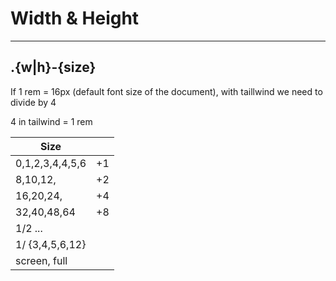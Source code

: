 # Width & Height

---

## .{w|h}-{size}

If 1 rem = 16px (default font size of the document), with taillwind we need to divide by 4

4 in tailwind = 1 rem


| Size             |                     |
|------------------|---------------------|
| 0,1,2,3,4,4,5,6  | +1                  |
| 8,10,12,         | +2                  |
| 16,20,24,        | +4                  |
| 32,40,48,64      | +8                  |
| 1/2 ...          |                     |
| 1/ {3,4,5,6,12}  |                     |
| screen, full     |                     |
